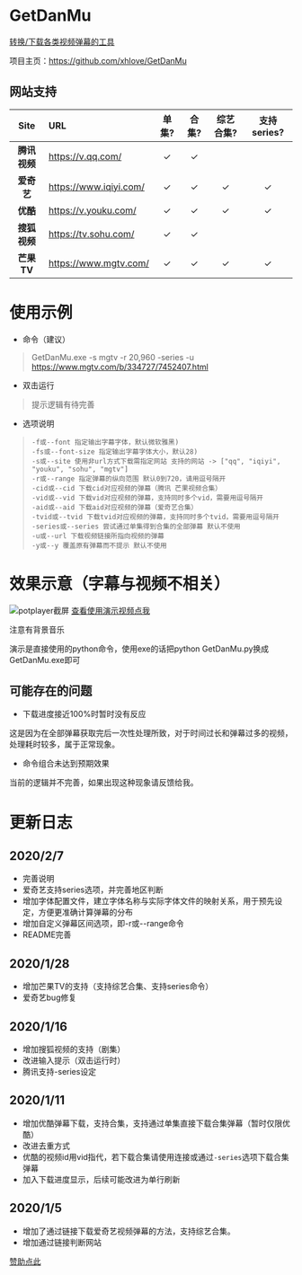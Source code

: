 # GetDanMu

[转换/下载各类视频弹幕的工具][1]

项目主页：https://github.com/xhlove/GetDanMu

## 网站支持
| Site | URL | 单集? | 合集? | 综艺合集? | 支持series? |
| :--: | :-- | :-----: | :-----: | :-----: | :-----: |
| **腾讯视频** | <https://v.qq.com/>    |✓|✓| |
| **爱奇艺** | <https://www.iqiyi.com/>    |✓|✓|✓|✓|
| **优酷** | <https://v.youku.com/>    |✓|✓|✓|✓|
| **搜狐视频** | <https://tv.sohu.com/>    |✓|✓|||
| **芒果TV** | <https://www.mgtv.com/>    |✓|✓|✓|✓|

# 使用示例
- 命令（建议）

> GetDanMu.exe -s mgtv -r 20,960 -series -u https://www.mgtv.com/b/334727/7452407.html

- 双击运行
> 提示逻辑有待完善

- 选项说明
>     -f或--font 指定输出字幕字体，默认微软雅黑)
>     -fs或--font-size 指定输出字幕字体大小，默认28)
>     -s或--site 使用非url方式下载需指定网站 支持的网站 -> ["qq", "iqiyi", "youku", "sohu", "mgtv"]
>     -r或--range 指定弹幕的纵向范围 默认0到720，请用逗号隔开
>     -cid或--cid 下载cid对应视频的弹幕（腾讯 芒果视频合集）
>     -vid或--vid 下载vid对应视频的弹幕，支持同时多个vid，需要用逗号隔开
>     -aid或--aid 下载aid对应视频的弹幕（爱奇艺合集）
>     -tvid或--tvid 下载tvid对应视频的弹幕，支持同时多个tvid，需要用逗号隔开
>     -series或--series 尝试通过单集得到合集的全部弹幕 默认不使用
>     -u或--url 下载视频链接所指向视频的弹幕
>     -y或--y 覆盖原有弹幕而不提示 默认不使用


# 效果示意（字幕与视频不相关）
![potplayer截屏](http://puui.qpic.cn/vshpic/0/5TLOX3WbgjudEj61IxYZ4tAuf2lFwl-ynf4S5T4sXkdjS9cd_0/0)
[查看使用演示视频点我][2]

注意有背景音乐

演示是直接使用的python命令，使用exe的话把python GetDanMu.py换成GetDanMu.exe即可

## 可能存在的问题
- 下载进度接近100%时暂时没有反应

这是因为在全部弹幕获取完后一次性处理所致，对于时间过长和弹幕过多的视频，处理耗时较多，属于正常现象。
- 命令组合未达到预期效果

当前的逻辑并不完善，如果出现这种现象请反馈给我。

# 更新日志

## 2020/2/7
- 完善说明
- 爱奇艺支持series选项，并完善地区判断
- 增加字体配置文件，建立字体名称与实际字体文件的映射关系，用于预先设定，方便更准确计算弹幕的分布
- 增加自定义弹幕区间选项，即-r或--range命令
- README完善

## 2020/1/28
- 增加芒果TV的支持（支持综艺合集、支持series命令）
- 爱奇艺bug修复

## 2020/1/16
- 增加搜狐视频的支持（剧集）
- 改进输入提示（双击运行时）
- 腾讯支持-series设定

## 2020/1/11
- 增加优酷弹幕下载，支持合集，支持通过单集直接下载合集弹幕（暂时仅限优酷）
- 改进去重方式
- 优酷的视频id用vid指代，若下载合集请使用连接或通过`-series`选项下载合集弹幕
- 加入下载进度显示，后续可能改进为单行刷新

## 2020/1/5

- 增加了通过链接下载爱奇艺视频弹幕的方法，支持综艺合集。
- 增加通过链接判断网站

[赞助点此][3]

  [1]: https://blog.weimo.info/archives/431/
  [2]: https://alime-customer-upload-cn-hangzhou.oss-cn-hangzhou.aliyuncs.com/customer-upload/1581073011183_8t14dpgg2bdc.mp4
  [3]: https://afdian.net/@vvtoolbox_dev